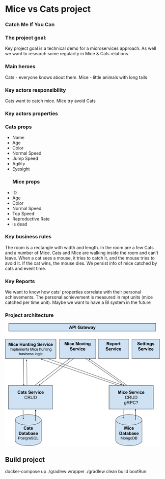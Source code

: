 # Mice vs Cats project
### **Catch Me If You Can**
### The project goal:
Key project goal is a technical demo for a microservices approach.
As well we want to research some regularity in Mice & Cats relations.
### Main heroes
Cats - everyone knows about them.
Mice - little animals with long tails
### Key actors responsibility
Cats want to catch mice.
Mice try avoid Cats
### Key actors properties
### Cats props
- Name
- Age
- Color
- Normal Speed
- Jump Speed
- Agility
- Eyesight
  ### Mice props
- ID
- Age
- Color
- Normal Speed
- Top Speed
- Reproductive Rate
- is dead
### Key business rules
The room is a rectangle with width and length.
In the room are a few Cats and a number of Mice.
Cats and Mice are walking inside the room and can’t leave.
When a cat sees a mouse, it tries to catch it, and the mouse tries to avoid it.
If the cat wins, the mouse dies.
We persist info of mice catched by cats and event time.
### Key Reports
We want to know how cats' properties correlate with their personal achievements. The personal
achievement is measured in mpt units (mice catched per time unit).
Maybe we want to have a BI system in the future
### Project architecture
![img.png](resources/img.png)



## Build project
docker-compose up
./gradlew wrapper
./gradlew clean build bootRun

